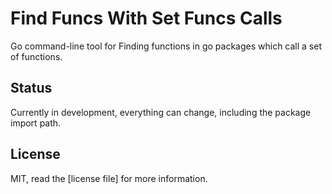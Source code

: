 # Find Funcs With Set Funcs Calls

Go command-line tool for Finding functions in go packages which call a set of
functions.

## Status

Currently in development, everything can change, including the package import
path.

## License

MIT, read the [license file] for more information.
